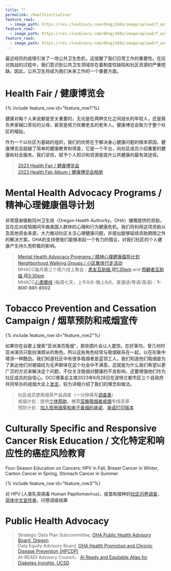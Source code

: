 ```yaml
---
title: ""
permalink: /healthinitiative/
feature_row1:
  - image_path: https://res.cloudinary.com/dhngj18do/image/upload/f_auto,q_auto/v1/images/activities/2023fairflyer
feature_row2:
  - image_path: https://res.cloudinary.com/dhngj18do/image/upload/f_auto,q_auto/v1/images/activities/occ_nsnv
feature_row3:
  - image_path: https://res.cloudinary.com/dhngj18do/image/upload/f_auto,q_auto/v1/images/activities/occ_hpv
---
```


最近经历的疫情引发了一场公共卫生危机，这提醒了我们日常工作的重要性。在应对挑战的过程中，我们意识到公共卫生领域存在着制度性缺陷和社区资源的严重短缺。因此，公共卫生将成为我们未来工作的一个重要方面。

# Health Fair / 健康博览会

{% include feature_row id="feature_row1"%}

健康对每个人来说都是至关重要的，无论是在两种文化之间成长的年轻人，还是肩负养家糊口责任的父母，甚至是努力优雅老去的老年人。健康博览会致力于整个社区的福祉。

作为一个以社区为基础的组织，我们的优势在于解决身心健康问题的根本原因。健康博览会超越了简单的健康教育和筛查，它是一个平台，向社区成员介绍重要的健康和社会服务。我们坚信，赋予个人知识和资源是提升公共健康的最有效途径。

>[2023 Health Fair / 健康博览会](https://pdxchinese.org/healthfair/)  
>[2023 Health Fair Album / 健康博览会相册](https://pdxchinese.org/community_health_fair_2023/)  

# Mental Health Advocacy Programs / 精神心理健康倡导计划

非常感谢俄勒冈州卫生局（Oregon Health Authority，OHA）慷慨提供的资助，旨在应对疫情期间华裔美国人群体的心理和行为健康危机。我们将利用这项资助以及其他资金来源，大力推动社区关注心理健康问题，并提出能够延续资助期限之外的解决方案。OHA的支持使我们能够发起一个有力的倡议，对我们社区的个人健康产生持久而积极的影响。

>[Mental Health Advocacy Programs / 精神心理健康倡导计划](https://pdxchinese.org/mentalhealth/)  
>[Neighborhood Walking Groups / 小区集体行走活动](https://signup.com/go/aMfLdkC)  
>MHACC每月第三个周六线上聚会：[患友互助組 @1:30pm](https://zoom.us/j/91311874702?pwd=VzJkNm5wSTJ0TnFXTmtObC9heVg1UT09) and [照顧者互助組 @3:30pm](https://zoom.us/j/7413232578)  
>MHACC[心里暖线](https://www.mhacc-usa.org/zh-tw/mhacc-warm-line-program) (每周七天，上午9点-晚上9点，普通话/粤语/英语)：**1-800-881-8502**  

# Tobacco Prevention and Cessation Campaign / 烟草预防和戒烟宣传

{% include feature_row id="feature_row2"%}

如果你在谷歌上搜索“亚洲演员吸烟”，那些图片会让人震惊。在好莱坞，曾几何时亚洲演员只能扮演顺从的角色。所以这些角色经常与吸烟联系在一起，以在形象中增添一种酷劲。我们知道社区中有很多吸烟者是蓝领工人。我们知道他们吸烟是为了表达他们对被描绘为无声群体在这个社会中不满意。这就是为什么我们希望以更广泛的方式来解决这个问题，不仅关注吸烟对健康的不良影响，还要增强他们作为社区成员的自信心。OCC理事会主席2023年6月28日在波特兰都市区三个县政府共同举办的戒烟大会上[发言](/assets/pdf/speech_on_tobacco.pdf)，较为详细介绍了我们的理念和做法。

>社区成员使用烟草产品调查（一分钟填写[调查表](https://docs.google.com/forms/d/e/1FAIpQLSeF3BPH9R1RbkrNtEkcEVKpzeQoUtT2aPdvUWfok0nJTvRCEA/viewform?usp=sf_link)）  
>戒烟计划：提供[个体帮助](https://docs.google.com/forms/d/e/1FAIpQLScXadBaZg-PdM3LbFf2r-eo_nhXYzptnxt-Su1_Qlf_ASU0gw/viewform?usp=sf_link)，推荐[亚裔吸烟者戒烟](https://www.asiansmokersquitline.org/)专线资源  
>预防计划：[加入拒用烟草和电子香烟的承诺](https://docs.google.com/forms/d/e/1FAIpQLSeXi9pIxzAE7655rQRaq849D0swRK_nWTkQnPOKDZjSnbdrQA/viewform?usp=sf_link)，[承诺打印版本](/assets/pdf/NSNV_Pledge.pdf)  

# Culturally Specific and Responsive Cancer Risk Education / 文化特定和响应性的癌症风险教育

Four-Season Education on Cancers: HPV in Fall, Breast Cancer in Winter, Canton Cancer in Spring, Stomach Cancer in Summer  

{% include feature_row id="feature_row3"%}

对 HPV (人类乳突病毒 Human Papillomavirus)，疫苗和接种的[社区问卷调查](https://docs.google.com/forms/d/e/1FAIpQLSfBLNIl1qobNfjZtJB1fpB5U7LdaQBUdCqqsAEL_jjHpd1inA/viewform?usp=sf_link)，[简体中文宣传单](/assets/pdf/hpv_chinese.pdf)，问卷调查结果

# Public Health Advocacy

>Strategic Data Plan Subcommittee, [OHA Public Health Advisory Board, Oregon](https://www.oregon.gov/oha/ph/about/pages/ophab.aspx)  
>Data Equity Advisory Board, [OHA Health Promotion and Chronic Disease Prevention (HPCDP)](https://www.oregon.gov/oha/ph/diseasesconditions/chronicdisease/pages/index.aspx)  
>AI-READI Advisory Council， [AI Ready and Equitable Atlas for Diabetes Insights, UCSD](https://shileyeye.ucsd.edu/research/ai_readi)  
